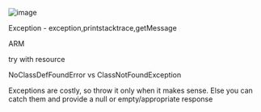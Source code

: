 ![image](https://user-images.githubusercontent.com/55741060/218965719-e627e641-ec87-4101-a967-bef42b460ca2.png)

Exception - exception,printstacktrace,getMessage

ARM

try with resource

NoClassDefFoundError vs ClassNotFoundException

Exceptions are costly, so throw it only when it makes sense. Else you can catch them and provide a null or empty/appropriate response
